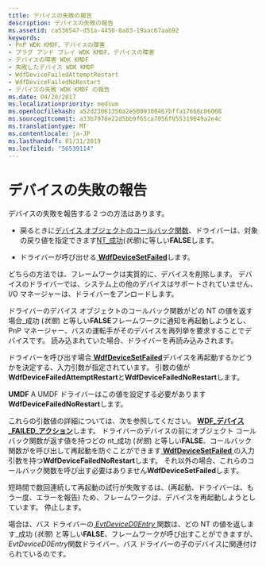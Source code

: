 ```yaml
---
title: デバイスの失敗の報告
description: デバイスの失敗の報告
ms.assetid: ca536547-d51a-4450-8a83-19aac67aab92
keywords:
- PnP WDK KMDF、デバイスの障害
- プラグ アンド プレイ WDK KMDF、デバイスの障害
- デバイスの障害 WDK KMDF
- 失敗したデバイス WDK KMDF
- WdfDeviceFailedAttemptRestart
- WdfDeviceFailedNoRestart
- デバイスの失敗 WDK KMDF の報告
ms.date: 04/20/2017
ms.localizationpriority: medium
ms.openlocfilehash: a52d23061350a2e5009300467bffa17666c06068
ms.sourcegitcommit: a33b7978e22d5bb9f65ca7056f955319049a2e4c
ms.translationtype: MT
ms.contentlocale: ja-JP
ms.lasthandoff: 01/31/2019
ms.locfileid: "56539114"
---
```

# <a name="reporting-device-failures"></a>デバイスの失敗の報告


デバイスの失敗を報告する 2 つの方法はあります。

-   戻るときに[デバイス オブジェクトのコールバック関数](https://msdn.microsoft.com/library/windows/hardware/dn265631#device-callbacks)、ドライバーは、対象の戻り値を指定できます[NT\_成功](https://msdn.microsoft.com/library/windows/hardware/ff565436)(*状態*)に等しい**FALSE**します。

-   ドライバーが呼び出せる[ **WdfDeviceSetFailed**](https://msdn.microsoft.com/library/windows/hardware/ff546890)します。

どちらの方法では、フレームワークは実質的に、デバイスを削除します。 デバイスのドライバーでは、システム上の他のデバイスはサポートされていません、I/O マネージャーは、ドライバーをアンロードします。

ドライバーのデバイス オブジェクトのコールバック関数がどの NT の値を返す場合\_成功 (*状態*) と等しい**FALSE**フレームワークに通知を再起動しようとし、PnP マネージャー、バスの運転手がそのデバイスを再列挙を要求することでデバイスです。 読み込まれていた場合、ドライバーを再読み込みされます。

ドライバーを呼び出す場合[ **WdfDeviceSetFailed**](https://msdn.microsoft.com/library/windows/hardware/ff546890)デバイスを再起動するかどうかを決定する、入力引数が指定されています。 引数の値が**WdfDeviceFailedAttemptRestart**と**WdfDeviceFailedNoRestart**します。

**UMDF** A UMDF ドライバーはこの値を設定する必要があります**WdfDeviceFailedNoRestart**します。

これらの引数値の詳細については、次を参照してください。 [ **WDF\_デバイス\_FAILED\_アクション**](https://msdn.microsoft.com/library/windows/hardware/ff551253)します。
ドライバーのデバイスの前にオブジェクト コールバック関数が返す値を持つどの nt\_成功 (*状態*) と等しい**FALSE**、コールバック関数がを呼び出して再起動を防ぐことができます[ **WdfDeviceSetFailed** ](https://msdn.microsoft.com/library/windows/hardware/ff546890)の入力引数を持つ**WdfDeviceFailedNoRestart**します。 それ以外の場合、これらのコールバック関数を呼び出す必要はありません**WdfDeviceSetFailed**します。

短時間で数回連続して再起動の試行が失敗するは、(再起動、ドライバーは、もう一度、エラーを報告) ため、フレームワークは、デバイスを再起動しようとしています。 停止します。

場合は、バス ドライバーの[ *EvtDeviceD0Entry* ](https://msdn.microsoft.com/library/windows/hardware/ff540848)関数は、どの NT の値を返します\_成功 (*状態*) と等しい**FALSE**、フレームワークが呼び出すことができますが、 *EvtDeviceD0Entry*関数ドライバー、バス ドライバーの子のデバイスに関連付けられているのです。

 

 





